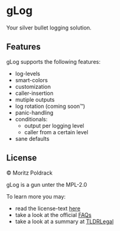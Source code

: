 # gLog

Your silver bullet logging solution.

## Features

gLog supports the following features:

- log-levels
- smart-colors
- customization
- caller-insertion
- mutiple outputs
- log rotation (coming soon™)
- panic-handling
- conditionals:
	- output per logging level
	- caller from a certain level
- sane defaults

## License

&copy; Moritz Poldrack

gLog is a gun unter the MPL-2.0

To learn more you may:
- read the license-text [here](https://www.mozilla.org/en-US/MPL/2.0/)
- take a look at the official [FAQs](https://www.mozilla.org/en-US/MPL/2.0/FAQ/)
- take a look at a summary at [TLDRLegal](https://www.tldrlegal.com/l/mpl-2.0)
